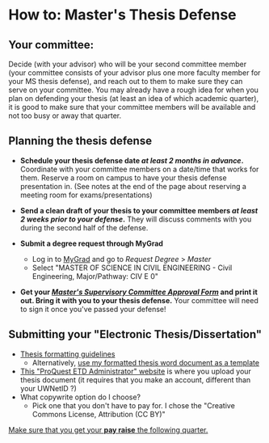 # How to: Master's Thesis Defense

## Your committee:

Decide (with your advisor) who will be your second committee member (your committee consists of your advisor plus one more faculty member for your MS thesis defense), and reach out to them to make sure they can serve on your committee. You may already have a rough idea for when you plan on defending your thesis (at least an idea of which academic quarter), it is good to make sure that your committee members will be available and not too busy or away that quarter.

## Planning the thesis defense

* **Schedule your thesis defense date _at least 2 months in advance_.** Coordinate with your committee members on a date/time that works for them. Reserve a room on campus to have your thesis defense presentation in. (See notes at the end of the page about reserving a meeting room for exams/presentations)

* **Send a clean draft of your thesis to your committee members _at least 2 weeks prior to your defense_.** They will discuss comments with you during the second half of the defense.

* **Submit a degree request through MyGrad**
  * Log in to [MyGrad](https://grad.uw.edu/for-students-and-post-docs/mygrad-program/) and go to *Request Degree* > *Master*
  * Select "MASTER OF SCIENCE IN CIVIL ENGINEERING - Civil Engineering, Major/Pathway: CIV E 0"

* **Get your _[Master's Supervisory Committee Approval Form](https://www.grad.washington.edu/wp-content/uploads/thesis-approval-form.pdf)_ and print it out. Bring it with you to your thesis defense.** Your committee will need to sign it once you've passed your defense!

## Submitting your "Electronic Thesis/Dissertation"
- [Thesis formatting guidelines](https://www.grad.washington.edu/for-students-and-post-docs/thesisdissertation/etd-formatting-guidelines/)
  - Alternatively, [use my formatted thesis word document as a template](/docs/my_thesis.docx)
- [This "ProQuest ETD Administrator" website](https://www.etdadmin.com/main/home?siteId=412) is where you upload your thesis document (it requires that you make an account, different than your UWNetID ?)
- What copywrite option do I choose?
  - Pick one that you don't have to pay for. I chose the "Creative Commons License, Attribution (CC BY)"

[Make sure that you get your **pay raise** the following quarter.](https://grad.uw.edu/graduate-student-funding/funding-information-for-departments/administering-assistantships/ta-ra-salaries/)
